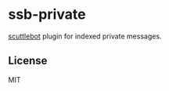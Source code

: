 # ssb-private

[scuttlebot](http://scuttlebutt.nz/) plugin for indexed private messages.

## License

MIT
